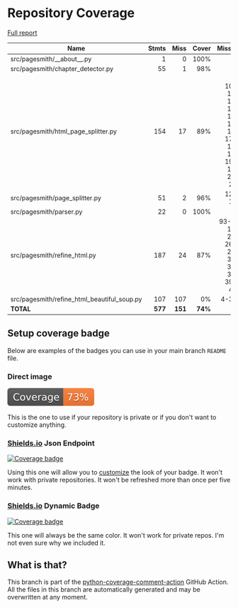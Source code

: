 # Repository Coverage

[Full report](https://htmlpreview.github.io/?https://github.com/andgineer/pagesmith/blob/python-coverage-comment-action-data/htmlcov/index.html)

| Name                                           |    Stmts |     Miss |   Cover |   Missing |
|----------------------------------------------- | -------: | -------: | ------: | --------: |
| src/pagesmith/\_\_about\_\_.py                 |        1 |        0 |    100% |           |
| src/pagesmith/chapter\_detector.py             |       55 |        1 |     98% |        64 |
| src/pagesmith/html\_page\_splitter.py          |      154 |       17 |     89% |37, 109-110, 127, 132, 141, 153, 166, 171-175, 178, 192-193, 229, 270 |
| src/pagesmith/page\_splitter.py                |       51 |        2 |     96% |   127-128 |
| src/pagesmith/parser.py                        |       22 |        0 |    100% |           |
| src/pagesmith/refine\_html.py                  |      187 |       24 |     87% |93-95, 174, 252, 263-272, 340, 378, 383, 397-406 |
| src/pagesmith/refine\_html\_beautiful\_soup.py |      107 |      107 |      0% |     4-317 |
|                                      **TOTAL** |  **577** |  **151** | **74%** |           |


## Setup coverage badge

Below are examples of the badges you can use in your main branch `README` file.

### Direct image

[![Coverage badge](https://raw.githubusercontent.com/andgineer/pagesmith/python-coverage-comment-action-data/badge.svg)](https://htmlpreview.github.io/?https://github.com/andgineer/pagesmith/blob/python-coverage-comment-action-data/htmlcov/index.html)

This is the one to use if your repository is private or if you don't want to customize anything.

### [Shields.io](https://shields.io) Json Endpoint

[![Coverage badge](https://img.shields.io/endpoint?url=https://raw.githubusercontent.com/andgineer/pagesmith/python-coverage-comment-action-data/endpoint.json)](https://htmlpreview.github.io/?https://github.com/andgineer/pagesmith/blob/python-coverage-comment-action-data/htmlcov/index.html)

Using this one will allow you to [customize](https://shields.io/endpoint) the look of your badge.
It won't work with private repositories. It won't be refreshed more than once per five minutes.

### [Shields.io](https://shields.io) Dynamic Badge

[![Coverage badge](https://img.shields.io/badge/dynamic/json?color=brightgreen&label=coverage&query=%24.message&url=https%3A%2F%2Fraw.githubusercontent.com%2Fandgineer%2Fpagesmith%2Fpython-coverage-comment-action-data%2Fendpoint.json)](https://htmlpreview.github.io/?https://github.com/andgineer/pagesmith/blob/python-coverage-comment-action-data/htmlcov/index.html)

This one will always be the same color. It won't work for private repos. I'm not even sure why we included it.

## What is that?

This branch is part of the
[python-coverage-comment-action](https://github.com/marketplace/actions/python-coverage-comment)
GitHub Action. All the files in this branch are automatically generated and may be
overwritten at any moment.